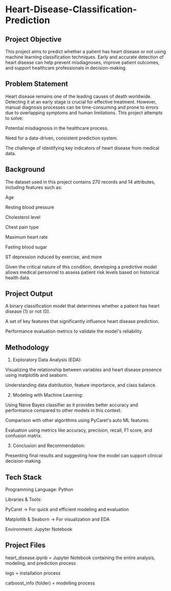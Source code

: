 # Heart-Disease-Classification-Prediction

## Project Objective

This project aims to predict whether a patient has heart disease or not using machine learning classification techniques. Early and accurate detection of heart disease can help prevent misdiagnoses, improve patient outcomes, and support healthcare professionals in decision-making.

## Problem Statement

Heart disease remains one of the leading causes of death worldwide. Detecting it at an early stage is crucial for effective treatment. However, manual diagnosis processes can be time-consuming and prone to errors due to overlapping symptoms and human limitations.
This project attempts to solve:

Potential misdiagnosis in the healthcare process.

Need for a data-driven, consistent prediction system.

The challenge of identifying key indicators of heart disease from medical data.

## Background

The dataset used in this project contains 270 records and 14 attributes, including features such as:

Age

Resting blood pressure

Cholesterol level

Chest pain type

Maximum heart rate

Fasting blood sugar

ST depression induced by exercise, and more

Given the critical nature of this condition, developing a predictive model allows medical personnel to assess patient risk levels based on historical health data.


## Project Output

A binary classification model that determines whether a patient has heart disease (1) or not (0).

A set of key features that significantly influence heart disease prediction.

Performance evaluation metrics to validate the model's reliability.


## Methodology

1. Exploratory Data Analysis (EDA):

Visualizing the relationship between variables and heart disease presence using matplotlib and seaborn.

Understanding data distribution, feature importance, and class balance.

2. Modeling with Machine Learning:

Using Naive Bayes classifier as it provides better accuracy and performance compared to other models in this context.

Comparison with other algorithms using PyCaret's auto ML features.

Evaluation using metrics like accuracy, precision, recall, F1 score, and confusion matrix.

3. Conclusion and Recommendation:

Presenting final results and suggesting how the model can support clinical decision-making.

## Tech Stack

Programming Language: Python

Libraries & Tools:

PyCaret → For quick and efficient modeling and evaluation

Matplotlib & Seaborn → For visualization and EDA

Environment: Jupyter Notebook

## Project Files

heart_disease.ipynb = Jupyter Notebook containing the entire analysis, modeling, and prediction process

logs = installation process

catboost_info (folder) = modelling process

